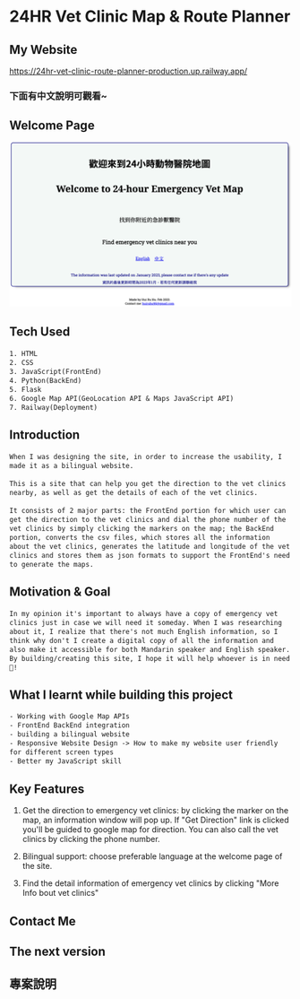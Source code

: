 # 24HR Vet Clinic Map & Route Planner

## My Website

<https://24hr-vet-clinic-route-planner-production.up.railway.app/>

### 下面有中文說明可觀看~

## Welcome Page

![Welcome Page](pics/WelcomePage.png "Welcome Page")

## Tech Used

    1. HTML
    2. CSS
    3. JavaScript(FrontEnd)
    4. Python(BackEnd)
    5. Flask
    6. Google Map API(GeoLocation API & Maps JavaScript API)
    7. Railway(Deployment)

## Introduction

    When I was designing the site, in order to increase the usability, I made it as a bilingual website.

    This is a site that can help you get the direction to the vet clinics nearby, as well as get the details of each of the vet clinics.

    It consists of 2 major parts: the FrontEnd portion for which user can get the direction to the vet clinics and dial the phone number of the vet clinics by simply clicking the markers on the map; the BackEnd portion, converts the csv files, which stores all the information about the vet clinics, generates the latitude and longitude of the vet clinics and stores them as json formats to support the FrontEnd's need to generate the maps.

## Motivation & Goal

    In my opinion it's important to always have a copy of emergency vet clinics just in case we will need it someday. When I was researching about it, I realize that there's not much English information, so I think why don't I create a digital copy of all the information and also make it accessible for both Mandarin speaker and English speaker. By building/creating this site, I hope it will help whoever is in need 🙂!

## What I learnt while building this project

    - Working with Google Map APIs
    - FrontEnd BackEnd integration
    - building a bilingual website
    - Responsive Website Design -> How to make my website user friendly for different screen types
    - Better my JavaScript skill

## Key Features <!-- Add Screenshots-->

1. Get the direction to emergency vet clinics: by clicking the marker on the map, an information window will pop up. If "Get Direction" link is clicked you'll be guided to google map for direction. You can also call the vet clinics by clicking the phone number.

2. Bilingual support: choose preferable language at the welcome page of the site.

3. Find the detail information of emergency vet clinics by clicking "More Info bout vet clinics"

## Contact Me <!-- Need Editing-->

## The next version <!-- Need Editing-->

<!-- Create separation here -->
<!-- Write Chinese Version-->

## 專案說明
